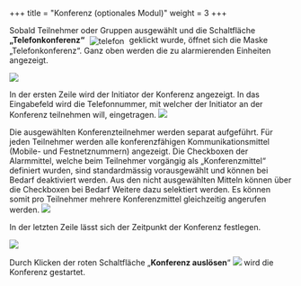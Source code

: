 +++
title = "Konferenz (optionales Modul)"
weight = 3
+++


Sobald Teilnehmer oder Gruppen ausgewählt und die Schaltfläche
**„Telefonkonferenz“** <img src="/img/alarmieren_telefonkonferenz.png" alt="telefon" style='vertical-align:middle;display:inline;margin:0px 5px; '>
geklickt wurde, öffnet sich die Maske „Telefonkonferenz“. Ganz oben werden die zu alarmierenden Einheiten angezeigt.

![](/img/alarmieren_telefonkonferenz_start.png?width=700px&classes=shadow)




In der ersten Zeile wird der Initiator der Konferenz angezeigt. In das
Eingabefeld wird die Telefonnummer, mit welcher der Initiator an der
Konferenz teilnehmen will, eingetragen. 
![](/img/alarmieren_telefonkonferenz_initiator.png?width=700px&classes=shadow)


Die ausgewählten Konferenzteilnehmer werden separat aufgeführt. Für jeden Teilnehmer werden
alle konferenzfähigen Kommunikationsmittel (Mobile- und Festnetznummern) angezeigt. Die Checkboxen der Alarmmittel,
welche beim Teilnehmer vorgängig als „Konferenzmittel“ definiert wurden,
sind standardmässig vorausgewählt und können bei Bedarf deaktiviert
werden. Aus den nicht ausgewählten Mitteln können über die Checkboxen
bei Bedarf Weitere dazu selektiert werden. Es können somit pro
Teilnehmer mehrere Konferenzmittel gleichzeitig angerufen werden.
![](/img/alarmieren_telefonkonferenz_teilnehmer.png?width=700px&classes=shadow)

In der letzten Zeile lässt sich der Zeitpunkt der Konferenz festlegen.

![](/img/alarmieren_telefonkonferenz_ausloesezeitpunkt.png?width=700px&classes=shadow)

Durch Klicken der roten Schaltfläche „**Konferenz auslösen**“ ![](/img/alarmieren_telefonkonferenz_ausloesen.png?classes=shadow)
wird die Konferenz gestartet.

